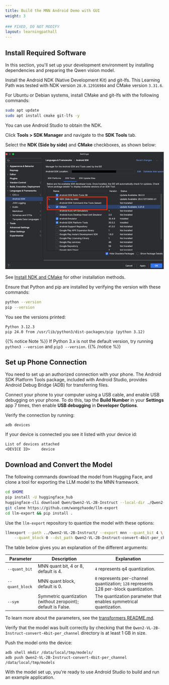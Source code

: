 ```yaml
---
title: Build the MNN Android Demo with GUI
weight: 3

### FIXED, DO NOT MODIFY
layout: learningpathall
---
```

## Install Required Software

In this section, you'll set up your development environment by installing dependencies and preparing the Qwen vision model.

Install the Android NDK (Native Development Kit) and git-lfs. This Learning Path was tested with NDK version `28.0.12916984` and CMake version `3.31.6`.

For Ubuntu or Debian systems, install CMake and git-lfs with the following commands:

```bash
sudo apt update
sudo apt install cmake git-lfs -y
```

You can use Android Studio to obtain the NDK.

Click **Tools > SDK Manager** and navigate to the **SDK Tools** tab.

Select the **NDK (Side by side)** and **CMake** checkboxes, as shown below:

![Install NDK](./install_ndk.png)

See [Install NDK and CMake](https://developer.android.com/studio/projects/install-ndk) for other installation methods.

Ensure that Python and pip are installed by verifying the version with these commands:

```bash
python --version
pip --version
```

You see the versions printed:

```output
Python 3.12.3
pip 24.0 from /usr/lib/python3/dist-packages/pip (python 3.12)
```

{{% notice Note %}}
If Python 3.x is not the default version, try running `python3 --version` and `pip3 --version`.
{{% /notice %}}

## Set up Phone Connection

You need to set up an authorized connection with your phone. The Android SDK Platform Tools package, included with Android Studio, provides Android Debug Bridge (ADB) for transferring files.

Connect your phone to your computer using a USB cable, and enable USB debugging on your phone. To do this, tap the **Build Number** in your **Settings** app 7 times, then enable **USB debugging** in **Developer Options**.

Verify the connection by running:

```console
adb devices
```

If your device is connected you see it listed with your device id:

```output
List of devices attached
<DEVICE ID>     device
```

## Download and Convert the Model

The following commands download the model from Hugging Face, and clone a tool for exporting the LLM model to the MNN framework.

```bash
cd $HOME
pip install -U huggingface_hub
huggingface-cli download Qwen/Qwen2-VL-2B-Instruct --local-dir ./Qwen2-VL-2B-Instruct/
git clone https://github.com/wangzhaode/llm-export
cd llm-export && pip install .
```
Use the `llm-export` repository to quantize the model with these options:

```bash
llmexport --path ../Qwen2-VL-2B-Instruct/ --export mnn --quant_bit 4 \
    --quant_block 0 --dst_path Qwen2-VL-2B-Instruct-convert-4bit-per_channel --sym
```

The table below gives you an explanation of the different arguments:

| Parameter        | Description | Explanation |
|------------------|-------------|--------------|
| `--quant_bit` | MNN quant bit, 4 or 8, default is 4. | `4` represents q4 quantization. |
| `--quant_block` | MNN quant block, default is 0. | `0` represents per-channel quantization; `128` represents 128 per-block quantization. |
| `--sym` | Symmetric quantization (without zeropoint); default is False. | The quantization parameter that enables symmetrical quantization. |

To learn more about the parameters, see the [transformers README.md](https://github.com/alibaba/MNN/tree/master/transformers).

Verify that the model was built correctly by checking that the `Qwen2-VL-2B-Instruct-convert-4bit-per_channel` directory is at least 1 GB in size.

Push the model onto the device:

```shell
adb shell mkdir /data/local/tmp/models/
adb push Qwen2-VL-2B-Instruct-convert-4bit-per_channel /data/local/tmp/models
```

With the model set up, you're ready to use Android Studio to build and run an example application.
